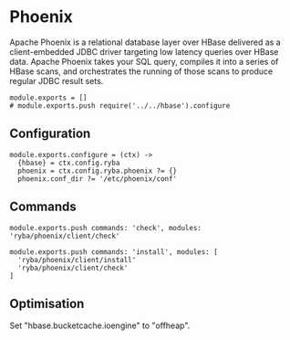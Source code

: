 
# Phoenix

Apache Phoenix is a relational database layer over HBase delivered as a client-embedded
JDBC driver targeting low latency queries over HBase data. Apache Phoenix takes
your SQL query, compiles it into a series of HBase scans, and orchestrates the
running of those scans to produce regular JDBC result sets.


    module.exports = []
    # module.exports.push require('../../hbase').configure

## Configuration

    module.exports.configure = (ctx) ->
      {hbase} = ctx.config.ryba
      phoenix = ctx.config.ryba.phoenix ?= {}
      phoenix.conf_dir ?= '/etc/phoenix/conf'

## Commands

    module.exports.push commands: 'check', modules: 'ryba/phoenix/client/check'

    module.exports.push commands: 'install', modules: [
      'ryba/phoenix/client/install'
      'ryba/phoenix/client/check'
    ]

## Optimisation

Set "hbase.bucketcache.ioengine" to "offheap".

